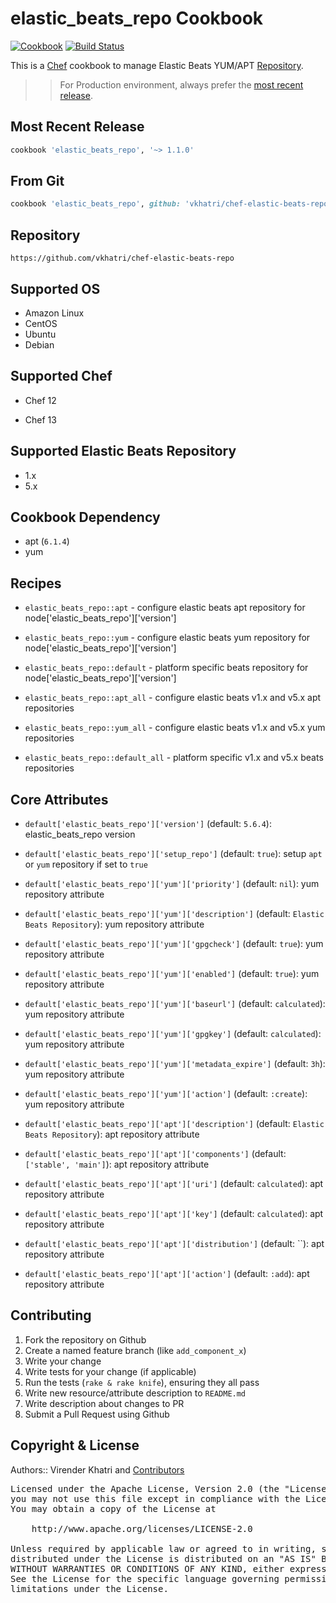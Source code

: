 elastic_beats_repo Cookbook
================

[![Cookbook](https://img.shields.io/github/tag/vkhatri/chef-elastic-beats-repo.svg)](https://github.com/vkhatri/chef-elastic-beats-repo) [![Build Status](https://travis-ci.org/vkhatri/chef-elastic-beats-repo.svg?branch=master)](https://travis-ci.org/vkhatri/chef-elastic-beats-repo)

This is a [Chef] cookbook to manage Elastic Beats YUM/APT [Repository].


>> For Production environment, always prefer the [most recent release](https://supermarket.chef.io/cookbooks/elastic_beats_repo).


## Most Recent Release

```ruby
cookbook 'elastic_beats_repo', '~> 1.1.0'
```


## From Git

```ruby
cookbook 'elastic_beats_repo', github: 'vkhatri/chef-elastic-beats-repo',  tag: 'v1.1.0'
```


## Repository

```
https://github.com/vkhatri/chef-elastic-beats-repo
```


## Supported OS

- Amazon Linux
- CentOS
- Ubuntu
- Debian


## Supported Chef

- Chef 12

- Chef 13


## Supported Elastic Beats Repository

- 1.x
- 5.x


## Cookbook Dependency

- apt (`6.1.4`)
- yum


## Recipes

- `elastic_beats_repo::apt` - configure elastic beats apt repository for node['elastic_beats_repo']['version']

- `elastic_beats_repo::yum` - configure elastic beats yum repository for node['elastic_beats_repo']['version']

- `elastic_beats_repo::default` - platform specific beats repository for node['elastic_beats_repo']['version']

- `elastic_beats_repo::apt_all` - configure elastic beats v1.x and v5.x apt repositories

- `elastic_beats_repo::yum_all` - configure elastic beats v1.x and v5.x yum repositories

- `elastic_beats_repo::default_all` - platform specific v1.x and v5.x beats repositories


## Core Attributes

* `default['elastic_beats_repo']['version']` (default: `5.6.4`): elastic_beats_repo version

* `default['elastic_beats_repo']['setup_repo']` (default: `true`): setup `apt` or `yum` repository if set to `true`


* `default['elastic_beats_repo']['yum']['priority']` (default: `nil`): yum repository attribute

* `default['elastic_beats_repo']['yum']['description']` (default: `Elastic Beats Repository`): yum repository attribute

* `default['elastic_beats_repo']['yum']['gpgcheck']` (default: `true`): yum repository attribute

* `default['elastic_beats_repo']['yum']['enabled']` (default: `true`): yum repository attribute

* `default['elastic_beats_repo']['yum']['baseurl']` (default: `calculated`): yum repository attribute

* `default['elastic_beats_repo']['yum']['gpgkey']` (default: `calculated`): yum repository attribute

* `default['elastic_beats_repo']['yum']['metadata_expire']` (default: `3h`): yum repository attribute

* `default['elastic_beats_repo']['yum']['action']` (default: `:create`): yum repository attribute


* `default['elastic_beats_repo']['apt']['description']` (default: `Elastic Beats Repository`): apt repository attribute

* `default['elastic_beats_repo']['apt']['components']` (default: `['stable', 'main']`): apt repository attribute

* `default['elastic_beats_repo']['apt']['uri']` (default: `calculated`): apt repository attribute

* `default['elastic_beats_repo']['apt']['key']` (default: `calculated`): apt repository attribute

* `default['elastic_beats_repo']['apt']['distribution']` (default: ``): apt repository attribute

* `default['elastic_beats_repo']['apt']['action']` (default: `:add`): apt repository attribute


## Contributing

1. Fork the repository on Github
2. Create a named feature branch (like `add_component_x`)
3. Write your change
4. Write tests for your change (if applicable)
5. Run the tests (`rake & rake knife`), ensuring they all pass
6. Write new resource/attribute description to `README.md`
7. Write description about changes to PR
8. Submit a Pull Request using Github


## Copyright & License

Authors:: Virender Khatri and [Contributors]

<pre>
Licensed under the Apache License, Version 2.0 (the "License");
you may not use this file except in compliance with the License.
You may obtain a copy of the License at

    http://www.apache.org/licenses/LICENSE-2.0

Unless required by applicable law or agreed to in writing, software
distributed under the License is distributed on an "AS IS" BASIS,
WITHOUT WARRANTIES OR CONDITIONS OF ANY KIND, either express or implied.
See the License for the specific language governing permissions and
limitations under the License.
</pre>


[Chef]: https://www.chef.io/
[Repository]: https://www.elastic.co/guide/en/beats/libbeat/current/setup-repositories.html
[Contributors]: https://github.com/vkhatri/chef-elastic-beats-repo/graphs/contributors
